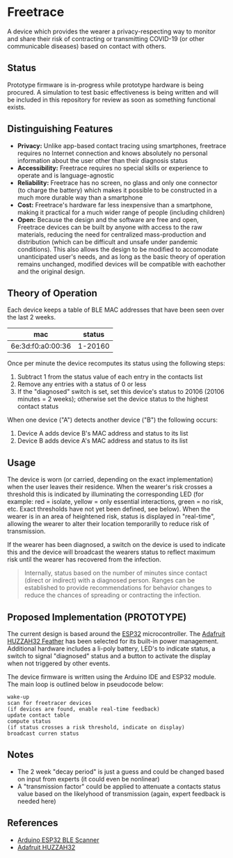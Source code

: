 # Freetrace

A device which provides the wearer a privacy-respecting way to monitor and share their risk of contracting or transmitting COVID-19 (or other communicable diseases) based on contact with others.

## Status

Prototype firmware is in-progress while prototype hardware is being procured.  A simulation to test basic effectiveness is being written and will be included in this repository for review as soon as something functional exists.


## Distinguishing Features

* **Privacy:** Unlike app-based contact tracing using smartphones, freetrace requires no Internet connection and knows absolutely no personal information about the user other than their diagnosis status
* **Accessibility:** Freetrace requires no special skills or experience to operate and is language-agnostic
* **Reliability:** Freetrace has no screen, no glass and only one connector (to charge the battery) which makes it possible to be constructed in a much more durable way than a smartphone 
* **Cost:** Freetrace's hardware far less inexpensive than a smartphone, making it practical for a much wider range of people (including children)
* **Open:** Because the design and the software are free and open, Freetrace devices can be built by anyone with access to the raw materials, reducing the need for centralized mass-production and distribution (which can be difficult and unsafe under pandemic conditions).  This also allows the design to be modified to accomodate unanticipated user's needs, and as long as the basic theory of operation remains unchanged, modified devices will be compatible with eachother and the original design.


## Theory of Operation

Each device keeps a table of BLE MAC addresses that have been seen over the last 2 weeks.

| mac | status|
|-----|-------|
| 6e:3d:f0:a0:00:36 | 1-20160 |

Once per minute the device recomputes its status using the following steps:

1. Subtract 1 from the status value of each entry in the contacts list
2. Remove any entries with a status of 0 or less
3. If the "diagnosed" switch is set, set this device's status to 20106 (20106 minutes = 2 weeks); otherwise set the device status to the highest contact status

When one device ("A") detects another device ("B") the following occurs:

1. Device A adds device B's MAC address and status to its list
2. Device B adds device A's MAC address and status to its list


## Usage

The device is worn (or carried, depending on the exact implementation) when the user leaves their residence.  When the wearer's risk crosses a threshold this is indicated by illuminating the corresponding LED (for example: red = isolate, yellow = only essential interactions, green = no risk, etc. Exact thresholds have not yet been defined, see below).  When the wearer is in an area of heightened risk, status is displayed in "real-time", allowing the wearer to alter their location temporarilly to reduce risk of transmission.

If the wearer has been diagnosed, a switch on the device is used to indicate this and the device will broadcast the wearers status to reflect maximum risk until the wearer has recovered from the infection.

>Internally, status based on the number of minutes since contact (direct or indirect) with a diagnosed person.  Ranges can be established to provide recommendations for behavior changes to reduce the chances of spreading or contracting the infection.


## Proposed Implementation (PROTOTYPE)

The current design is based around the [ESP32](https://en.wikipedia.org/wiki/ESP32) microcontroller.  The [Adafruit HUZZAH32 Feather](https://learn.adafruit.com/adafruit-huzzah32-esp32-feather) has been selected for its built-in power management.  Additional hardware includes a li-poly battery, LED's to indicate status, a switch to signal "diagnosed" status and a button to activate the display when not triggered by other events.

The device firmware is written using the Arduino IDE and ESP32 module.  The main loop is outlined below in pseudocode below:

```
wake-up
scan for freetracer devices
(if devices are found, enable real-time feedback)
update contact table
compute status
(if status crosses a risk threshold, indicate on display)
broadcast curren status
```

## Notes

* The 2 week "decay period" is just a guess and could be changed based on input from experts (it could even be nonlinear)
* A "transmission factor" could be applied to attenuate a contacts status value based on the likelyhood of transmission (again, expert feedback is needed here)


## References

* [Arduino ESP32 BLE Scanner](https://github.com/moononournation/Arduino_BLE_Scanner)
* [Adafruit HUZZAH32](https://learn.adafruit.com/adafruit-huzzah32-esp32-feather)

